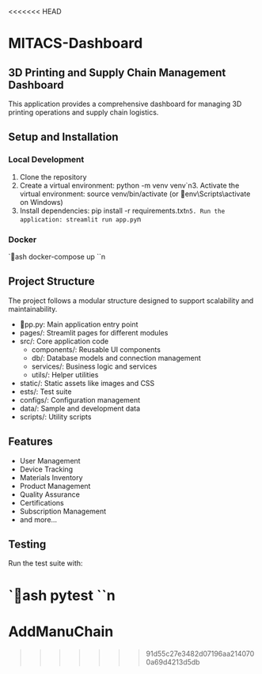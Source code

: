 <<<<<<< HEAD
# MITACS-Dashboard

## 3D Printing and Supply Chain Management Dashboard

This application provides a comprehensive dashboard for managing 3D printing operations and supply chain logistics.

## Setup and Installation

### Local Development

1. Clone the repository
2. Create a virtual environment: python -m venv venv`n3. Activate the virtual environment: source venv/bin/activate (or env\\Scripts\\activate on Windows)
4. Install dependencies: pip install -r requirements.txt`n5. Run the application: streamlit run app.py`n
### Docker

`ash
docker-compose up
``n
## Project Structure

The project follows a modular structure designed to support scalability and maintainability.

- pp.py: Main application entry point
- pages/: Streamlit pages for different modules
- src/: Core application code
  - components/: Reusable UI components
  - db/: Database models and connection management
  - services/: Business logic and services
  - utils/: Helper utilities
- static/: Static assets like images and CSS
- 	ests/: Test suite
- configs/: Configuration management
- data/: Sample and development data
- scripts/: Utility scripts

## Features

- User Management
- Device Tracking
- Materials Inventory
- Product Management
- Quality Assurance
- Certifications
- Subscription Management
- and more...

## Testing

Run the test suite with:

`ash
pytest
``n
=======
# AddManuChain
>>>>>>> 91d55c27e3482d07196aa2140700a69d4213d5db
